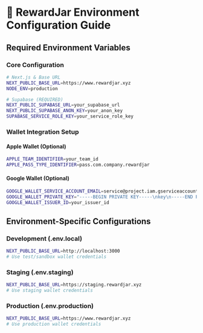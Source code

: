 # 🔧 RewardJar Environment Configuration Guide

## Required Environment Variables

### Core Configuration
```bash
# Next.js & Base URL
NEXT_PUBLIC_BASE_URL=https://www.rewardjar.xyz
NODE_ENV=production

# Supabase (REQUIRED)
NEXT_PUBLIC_SUPABASE_URL=your_supabase_url
NEXT_PUBLIC_SUPABASE_ANON_KEY=your_anon_key
SUPABASE_SERVICE_ROLE_KEY=your_service_role_key
```

### Wallet Integration Setup

#### Apple Wallet (Optional)
```bash
APPLE_TEAM_IDENTIFIER=your_team_id
APPLE_PASS_TYPE_IDENTIFIER=pass.com.company.rewardjar
```

#### Google Wallet (Optional) 
```bash
GOOGLE_WALLET_SERVICE_ACCOUNT_EMAIL=service@project.iam.gserviceaccount.com
GOOGLE_WALLET_PRIVATE_KEY="-----BEGIN PRIVATE KEY-----\nkey\n-----END PRIVATE KEY-----"
GOOGLE_WALLET_ISSUER_ID=your_issuer_id
```

## Environment-Specific Configurations

### Development (.env.local)
```bash
NEXT_PUBLIC_BASE_URL=http://localhost:3000
# Use test/sandbox wallet credentials
```

### Staging (.env.staging)
```bash
NEXT_PUBLIC_BASE_URL=https://staging.rewardjar.xyz
# Use staging wallet credentials
```

### Production (.env.production)
```bash
NEXT_PUBLIC_BASE_URL=https://www.rewardjar.xyz
# Use production wallet credentials
```